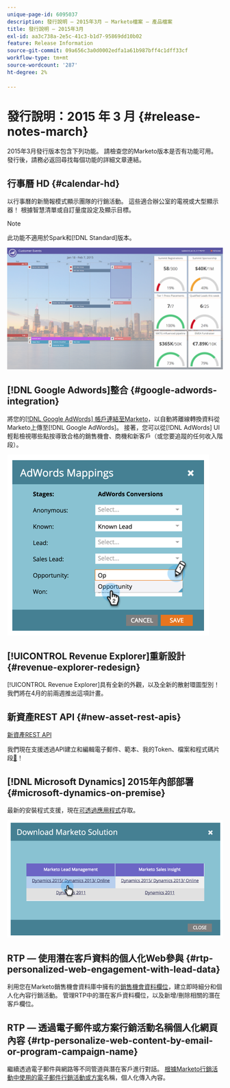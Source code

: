 ```yaml
---
unique-page-id: 6095037
description: 發行說明 — 2015年3月 — Marketo檔案 — 產品檔案
title: 發行說明 — 2015年3月
exl-id: aa3c738a-2e5c-41c3-b1d7-95869dd10b02
feature: Release Information
source-git-commit: 09a656c3a0d0002edfa1a61b987bff4c1dff33cf
workflow-type: tm+mt
source-wordcount: '287'
ht-degree: 2%

---
```


# 發行說明：2015 年 3 月 {#release-notes-march}

2015年3月發行版本包含下列功能。 請檢查您的Marketo版本是否有功能可用。 發行後，請務必返回尋找每個功能的詳細文章連結。

## 行事曆 HD {#calendar-hd}

以行事曆的新簡報模式顯示團隊的行銷活動。 這些適合辦公室的電視或大型顯示器！ 根據智慧清單或自訂量度設定及顯示目標。

>[!NOTE]
>
>此功能不適用於Spark和[!DNL Standard]版本。

![](assets/image2015-3-23-11-3a39-3a15.png)

## [!DNL Google Adwords]整合 {#google-adwords-integration}

將您的[[!DNL Google AdWords] 帳戶連結至Marketo](/help/marketo/product-docs/administration/additional-integrations/add-google-adwords-as-a-launchpoint-service.md)，以自動將離線轉換資料從Marketo上傳至[!DNL Google AdWords]。 接著，您可以從[!DNL AdWords] UI輕鬆檢視哪些點按導致合格的銷售機會、商機和新客戶（或您要追蹤的任何收入階段）。

![](assets/image2015-3-23-11-3a50-3a55.png)

## [!UICONTROL Revenue Explorer]重新設計 {#revenue-explorer-redesign}

[!UICONTROL Revenue Explorer]具有全新的外觀，以及全新的散射環圖型別！ 我們將在4月的前兩週推出這項計畫。

## 新資產REST API {#new-asset-rest-apis}

[新資產REST API](https://experienceleague.adobe.com/zh-hant/docs/marketo-developer/marketo/rest/assets/assets)

我們現在支援透過API建立和編輯電子郵件、範本、我的Token、檔案和程式碼片段[&#128279;](https://developer.adobe.com/marketo-apis/api/asset/)！

## [!DNL Microsoft Dynamics] 2015年內部部署 {#microsoft-dynamics-on-premise}

最新的安裝程式支援，現在[可透過應用程式](/help/marketo/product-docs/crm-sync/microsoft-dynamics-sync/sync-setup/update-the-marketo-solution-for-microsoft-dynamics.md)存取。

![](assets/image2015-3-23-11-3a47-3a16.png)

## RTP — 使用潛在客戶資料的個人化Web參與 {#rtp-personalized-web-engagement-with-lead-data}

利用您在Marketo銷售機會資料庫中擁有的[銷售機會資料欄位](/help/marketo/product-docs/web-personalization/using-web-segments/manage-person-data.md)，建立即時細分和個人化內容行銷活動。 管理RTP中的潛在客戶資料欄位，以及新增/刪除相關的潛在客戶欄位。

## RTP — 透過電子郵件或方案行銷活動名稱個人化網頁內容 {#rtp-personalize-web-content-by-email-or-program-campaign-name}

繼續透過電子郵件與網路等不同管道與潛在客戶進行對話。 [根據Marketo行銷活動中使用的電子郵件行銷活動或方案](/help/marketo/product-docs/web-personalization/using-web-segments/web-segments.md)名稱，個人化傳入內容。
